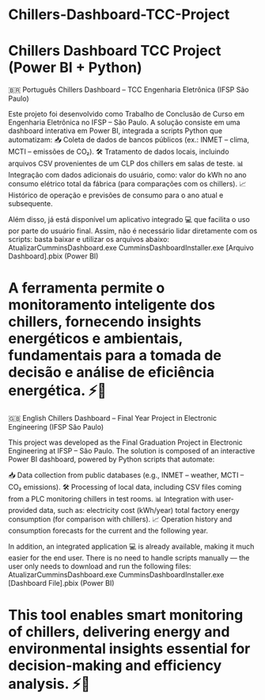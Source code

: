 # Chillers-Dashboard-TCC-Project
Chillers Dashboard TCC Project (Power BI + Python)
====================================================================================================================================================================================================================
🇧🇷 Português
Chillers Dashboard – TCC Engenharia Eletrônica (IFSP São Paulo)

Este projeto foi desenvolvido como Trabalho de Conclusão de Curso em Engenharia Eletrônica no IFSP – São Paulo.
A solução consiste em uma dashboard interativa em Power BI, integrada a scripts Python que automatizam:
📥 Coleta de dados de bancos públicos (ex.: INMET – clima, MCTI – emissões de CO₂).
🛠 Tratamento de dados locais, incluindo arquivos CSV provenientes de um CLP dos chillers em salas de teste.
📊 Integração com dados adicionais do usuário, como:
        valor do kWh no ano
        consumo elétrico total da fábrica (para comparações com os chillers).
📈 Histórico de operação e previsões de consumo para o ano atual e subsequente.

Além disso, já está disponível um aplicativo integrado 💻 que facilita o uso por parte do usuário final. Assim, não é necessário lidar diretamente com os scripts: basta baixar e utilizar os arquivos abaixo:
AtualizarCumminsDashboard.exe
CumminsDashboardInstaller.exe
[Arquivo Dashboard].pbix (Power BI)

A ferramenta permite o monitoramento inteligente dos chillers, fornecendo insights energéticos e ambientais, fundamentais para a tomada de decisão e análise de eficiência energética. ⚡🌱
====================================================================================================================================================================================================================
🇬🇧 English
Chillers Dashboard – Final Year Project in Electronic Engineering (IFSP São Paulo)

This project was developed as the Final Graduation Project in Electronic Engineering at IFSP – São Paulo.
The solution is composed of an interactive Power BI dashboard, powered by Python scripts that automate:

📥 Data collection from public databases (e.g., INMET – weather, MCTI – CO₂ emissions).
🛠 Processing of local data, including CSV files coming from a PLC monitoring chillers in test rooms.
📊 Integration with user-provided data, such as:
        electricity cost (kWh/year)
        total factory energy consumption (for comparison with chillers).
📈 Operation history and consumption forecasts for the current and the following year.

In addition, an integrated application 💻 is already available, making it much easier for the end user. There is no need to handle scripts manually — the user only needs to download and run the following files:
AtualizarCumminsDashboard.exe
CumminsDashboardInstaller.exe
[Dashboard File].pbix (Power BI)

This tool enables smart monitoring of chillers, delivering energy and environmental insights essential for decision-making and efficiency analysis. ⚡🌱
====================================================================================================================================================================================================================
